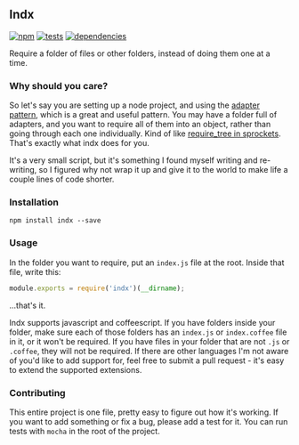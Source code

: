 Indx
----

[![npm](https://badge.fury.io/js/indx.png)](http://badge.fury.io/js/indx)
[![tests](https://travis-ci.org/jenius/indx.png?branch=master)](https://travis-ci.org/jenius/indx)
[![dependencies](https://david-dm.org/jenius/indx.png?theme=shields.io)](https://david-dm.org/jenius/indx)

Require a folder of files or other folders, instead of doing them one at a time.

### Why should you care?

So let's say you are setting up a node project, and using the [adapter pattern](http://en.wikipedia.org/wiki/Adapter_pattern), which is a great and useful pattern. You may have a folder full of adapters, and you want to require all of them into an object, rather than going through each one individually. Kind of like [require_tree in sprockets](https://github.com/sstephenson/sprockets#the-require_tree-directive). That's exactly what indx does for you.

It's a very small script, but it's something I found myself writing and re-writing, so I figured why not wrap it up and give it to the world to make life a couple lines of code shorter.

### Installation

`npm install indx --save`

### Usage

In the folder you want to require, put an `index.js` file at the root. Inside that file, write this:

```js
module.exports = require('indx')(__dirname);
```

...that's it.

Indx supports javascript and coffeescript. If you have folders inside your folder, make sure each of those folders has an `index.js` or `index.coffee` file in it, or it won't be required. If you have files in your folder that are not `.js` or `.coffee`, they will not be required. If there are other languages I'm not aware of you'd like to add support for, feel free to submit a pull request - it's easy to extend the supported extensions.

### Contributing

This entire project is one file, pretty easy to figure out how it's working. If you want to add something or fix a bug, please add a test for it. You can run tests with `mocha` in the root of the project.
